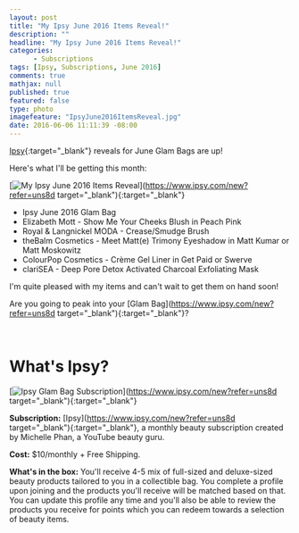 ```yaml
---
layout: post
title: "My Ipsy June 2016 Items Reveal!"
description: ""
headline: "My Ipsy June 2016 Items Reveal!"
categories: 
      - Subscriptions
tags: [Ipsy, Subscriptions, June 2016]
comments: true
mathjax: null
published: true
featured: false
type: photo
imagefeature: "IpsyJune2016ItemsReveal.jpg"
date: 2016-06-06 11:11:39 -08:00
---
```


[Ipsy](https://www.ipsy.com/new?refer=uns8d){:target="_blank"} reveals for June Glam Bags are up!

Here's what I'll be getting this month:

[![My Ipsy June 2016 Items Reveal](http://whatsupmailbox.com/images/IpsyJune2016ItemsReveal.jpg)](https://www.ipsy.com/new?refer=uns8d target="_blank"){:target="_blank"}

<ul>
<li>Ipsy June 2016 Glam Bag</li>
<li>Elizabeth Mott - Show Me Your Cheeks Blush in Peach Pink</li>
<li>Royal & Langnickel MODA - Crease/Smudge Brush</li>
<li>theBalm Cosmetics - Meet Matt(e) Trimony Eyeshadow in Matt Kumar or Matt Moskowitz</li>
<li>ColourPop Cosmetics - Crème Gel Liner in Get Paid or Swerve</li>
<li>clariSEA - Deep Pore Detox Activated Charcoal Exfoliating Mask</li>
</ul>

I'm quite pleased with my items and can't wait to get them on hand soon!

Are you going to peak into your [Glam Bag](https://www.ipsy.com/new?refer=uns8d target="_blank"){:target="_blank"}?

<br>

# What's Ipsy?

[![Ipsy Glam Bag Subscription](http://whatsupmailbox.com/images/IpsyLogo.jpg)](https://www.ipsy.com/new?refer=uns8d target="_blank"){:target="_blank"}

**Subscription:** [Ipsy](https://www.ipsy.com/new?refer=uns8d target="_blank"){:target="_blank"}, a monthly beauty subscription created by Michelle Phan, a YouTube beauty guru.

**Cost:** $10/monthly + Free Shipping.

**What's in the box:** You'll receive 4-5 mix of full-sized and deluxe-sized beauty products tailored to you in a collectible bag. You complete a profile upon joining and the products you'll receive will be matched based on that. You can update this profile any time and you'll also be able to review the products you receive for points which you can redeem towards a selection of beauty items.
